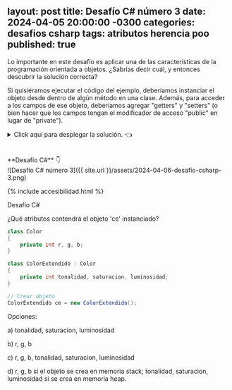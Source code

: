 layout: post
title: Desafío C# número 3
date: 2024-04-05 20:00:00 -0300
categories: desafios csharp
tags: atributos herencia poo
published: true
---
Lo importante en este desafío es aplicar una de las características de la programación orientada a objetos. ¿Sabrías decir cuál, y entonces descubrir la solución correcta?

Si quisiéramos ejecutar el código del ejemplo, deberíamos instanciar el objeto desde dentro de algún método en una clase. Además, para acceder a los campos de ese objeto, deberíamos agregar "getters" y "setters" (o bien hacer que los campos tengan el modificador de acceso "public" en lugar de "private").

<details><summary>Click aquí para desplegar la solución. 👈</summary>
<br />✅ La respuesta correcta es la c: "r, g, b, tonalidad, saturacion, luminosidad".
<br />
<br />✏️ Explicación: La clase `ColorExtendido` hereda de `Color` y, por ende, todos sus atributos.
<br />
<br /><div markdown="1">💻 [Código ejecutable](https://jdoodle.com/a/66Qm){:target="_blank"}
  </div>
{% include codeEditor.html id="66Qm?stdin=0&arg=0&rw=1" %} 
<br />
<div markdown="1">![Solución al desafío]({{ site.url }}/assets/2024-04-07-desafio-csharp-3-solucion.png)
  </div></details>

<br />
<br />
**Desafío C#** 👇
<br />
![Desafío C# número 3]({{ site.url }}/assets/2024-04-06-desafio-csharp-3.png)

{% include accesibilidad.html %}

Desafío C#

¿Qué atributos contendrá el objeto 'ce' instanciado?

```c#
class Color
{
    private int r, g, b;
} 

class ColorExtendido : Color
{
    private int tonalidad, saturacion, luminosidad;
}

// Crear objeto
ColorExtendido ce = new ColorExtendido();
```

Opciones:

a) tonalidad, saturacion, luminosidad

b) r, g, b

c) r, g, b, tonalidad, saturacion, luminosidad

d) r, g, b si el objeto se crea en memoria stack; tonalidad, saturacion, luminosidad si se crea en memoria heap.


</div></details>

